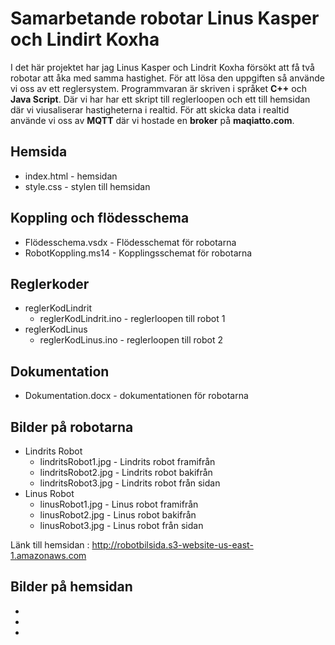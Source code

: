 # Samarbetande robotar Linus Kasper och Lindirt Koxha

I det här projektet har jag Linus Kasper och Lindrit Koxha försökt att få två robotar att åka med samma hastighet. För att lösa den uppgiften så använde vi oss av ett reglersystem. Programmvaran är skriven i språket **C++** och **Java Script**. Där vi har har ett skript till reglerloopen och ett till hemsidan där vi viusaliserar hastigheterna i realtid. För att skicka data i realtid använde vi oss av **MQTT** där vi hostade en **broker** på **maqiatto.com**.

## Hemsida
* index.html - hemsidan
* style.css - stylen till hemsidan

## Koppling och flödesschema
* Flödesschema.vsdx - Flödesschemat för robotarna
* RobotKoppling.ms14 - Kopplingsschemat för robotarna

## Reglerkoder
* reglerKodLindrit
    * reglerKodLindrit.ino - reglerloopen till robot 1
* reglerKodLinus
    * reglerKodLinus.ino - reglerloopen till robot 2

## Dokumentation 
* Dokumentation.docx - dokumentationen för robotarna

## Bilder på robotarna
* Lindrits Robot
    * lindritsRobot1.jpg - Lindrits robot framifrån
    * lindritsRobot2.jpg - Lindrits robot bakifrån
    * lindritsRobot3.jpg - Lindrits robot från sidan
* Linus Robot
    * linusRobot1.jpg - Linus robot framifrån
    * linusRobot2.jpg - Linus robot bakifrån
    * linusRobot3.jpg - Linus robot från sidan

Länk till hemsidan : http://robotbilsida.s3-website-us-east-1.amazonaws.com
## Bilder på hemsidan
*
*
*